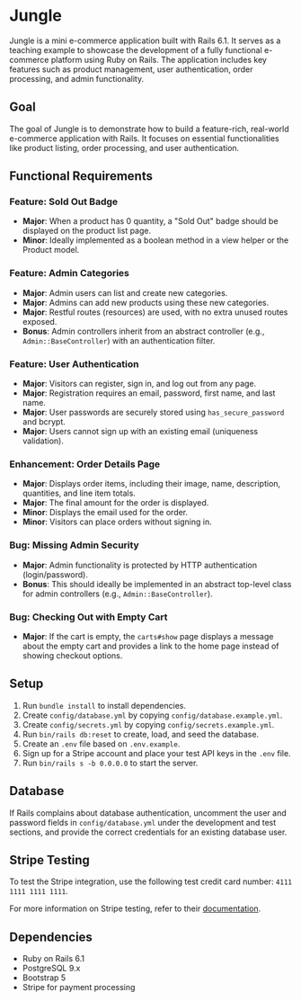 # Jungle

Jungle is a mini e-commerce application built with Rails 6.1. It serves as a teaching example to showcase the development of a fully functional e-commerce platform using Ruby on Rails. The application includes key features such as product management, user authentication, order processing, and admin functionality.

## Goal

The goal of Jungle is to demonstrate how to build a feature-rich, real-world e-commerce application with Rails. It focuses on essential functionalities like product listing, order processing, and user authentication.

## Functional Requirements

### Feature: Sold Out Badge

- **Major**: When a product has 0 quantity, a "Sold Out" badge should be displayed on the product list page.
- **Minor**: Ideally implemented as a boolean method in a view helper or the Product model.

### Feature: Admin Categories

- **Major**: Admin users can list and create new categories.
- **Major**: Admins can add new products using these new categories.
- **Major**: Restful routes (resources) are used, with no extra unused routes exposed.
- **Bonus**: Admin controllers inherit from an abstract controller (e.g., `Admin::BaseController`) with an authentication filter.

### Feature: User Authentication

- **Major**: Visitors can register, sign in, and log out from any page.
- **Major**: Registration requires an email, password, first name, and last name.
- **Major**: User passwords are securely stored using `has_secure_password` and bcrypt.
- **Major**: Users cannot sign up with an existing email (uniqueness validation).

### Enhancement: Order Details Page

- **Major**: Displays order items, including their image, name, description, quantities, and line item totals.
- **Major**: The final amount for the order is displayed.
- **Minor**: Displays the email used for the order.
- **Minor**: Visitors can place orders without signing in.

### Bug: Missing Admin Security

- **Major**: Admin functionality is protected by HTTP authentication (login/password).
- **Bonus**: This should ideally be implemented in an abstract top-level class for admin controllers (e.g., `Admin::BaseController`).

### Bug: Checking Out with Empty Cart

- **Major**: If the cart is empty, the `carts#show` page displays a message about the empty cart and provides a link to the home page instead of showing checkout options.

## Setup

1. Run `bundle install` to install dependencies.
2. Create `config/database.yml` by copying `config/database.example.yml`.
3. Create `config/secrets.yml` by copying `config/secrets.example.yml`.
4. Run `bin/rails db:reset` to create, load, and seed the database.
5. Create an `.env` file based on `.env.example`.
6. Sign up for a Stripe account and place your test API keys in the `.env` file.
7. Run `bin/rails s -b 0.0.0.0` to start the server.

## Database

If Rails complains about database authentication, uncomment the user and password fields in `config/database.yml` under the development and test sections, and provide the correct credentials for an existing database user.

## Stripe Testing

To test the Stripe integration, use the following test credit card number: `4111 1111 1111 1111`.

For more information on Stripe testing, refer to their [documentation](https://stripe.com/docs/testing#cards).

## Dependencies

- Ruby on Rails 6.1
- PostgreSQL 9.x
- Bootstrap 5
- Stripe for payment processing